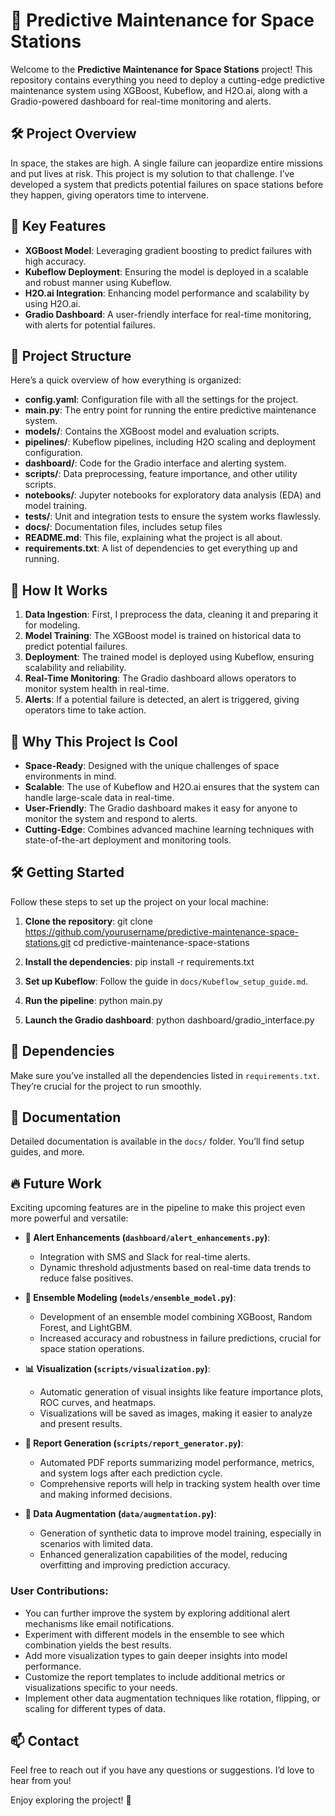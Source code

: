 # 🚀 Predictive Maintenance for Space Stations

Welcome to the **Predictive Maintenance for Space Stations** project! This repository contains everything you need to deploy a cutting-edge predictive maintenance system using XGBoost, Kubeflow, and H2O.ai, along with a Gradio-powered dashboard for real-time monitoring and alerts.

## 🛠️ Project Overview

In space, the stakes are high. A single failure can jeopardize entire missions and put lives at risk. This project is my solution to that challenge. I’ve developed a system that predicts potential failures on space stations before they happen, giving operators time to intervene.

## 🎯 Key Features

- **XGBoost Model**: Leveraging gradient boosting to predict failures with high accuracy.
- **Kubeflow Deployment**: Ensuring the model is deployed in a scalable and robust manner using Kubeflow.
- **H2O.ai Integration**: Enhancing model performance and scalability by using H2O.ai.
- **Gradio Dashboard**: A user-friendly interface for real-time monitoring, with alerts for potential failures.

## 📂 Project Structure

Here’s a quick overview of how everything is organized:

- **config.yaml**: Configuration file with all the settings for the project.
- **main.py**: The entry point for running the entire predictive maintenance system.
- **models/**: Contains the XGBoost model and evaluation scripts.
- **pipelines/**: Kubeflow pipelines, including H2O scaling and deployment configuration.
- **dashboard/**: Code for the Gradio interface and alerting system.
- **scripts/**: Data preprocessing, feature importance, and other utility scripts.
- **notebooks/**: Jupyter notebooks for exploratory data analysis (EDA) and model training.
- **tests/**: Unit and integration tests to ensure the system works flawlessly.
- **docs/**: Documentation files, includes setup files
- **README.md**: This file, explaining what the project is all about.
- **requirements.txt**: A list of dependencies to get everything up and running.

## 🚀 How It Works

1. **Data Ingestion**: First, I preprocess the data, cleaning it and preparing it for modeling.
2. **Model Training**: The XGBoost model is trained on historical data to predict potential failures.
3. **Deployment**: The trained model is deployed using Kubeflow, ensuring scalability and reliability.
4. **Real-Time Monitoring**: The Gradio dashboard allows operators to monitor system health in real-time.
5. **Alerts**: If a potential failure is detected, an alert is triggered, giving operators time to take action.

## 🤖 Why This Project Is Cool

- **Space-Ready**: Designed with the unique challenges of space environments in mind.
- **Scalable**: The use of Kubeflow and H2O.ai ensures that the system can handle large-scale data in real-time.
- **User-Friendly**: The Gradio dashboard makes it easy for anyone to monitor the system and respond to alerts.
- **Cutting-Edge**: Combines advanced machine learning techniques with state-of-the-art deployment and monitoring tools.

## 🛠️ Getting Started

Follow these steps to set up the project on your local machine:

1. **Clone the repository**:
   git clone https://github.com/yourusername/predictive-maintenance-space-stations.git
   cd predictive-maintenance-space-stations

2. **Install the dependencies**:
   pip install -r requirements.txt

3. **Set up Kubeflow**:
   Follow the guide in `docs/Kubeflow_setup_guide.md`.

4. **Run the pipeline**:
   python main.py

5. **Launch the Gradio dashboard**:
   python dashboard/gradio_interface.py

## 🧩 Dependencies

Make sure you’ve installed all the dependencies listed in `requirements.txt`. They’re crucial for the project to run smoothly.

## 📝 Documentation

Detailed documentation is available in the `docs/` folder. You’ll find setup guides, and more.

## 🔥 Future Work

Exciting upcoming features are in the pipeline to make this project even more powerful and versatile:

- **🚨 Alert Enhancements (`dashboard/alert_enhancements.py`)**:
  - Integration with SMS and Slack for real-time alerts.
  - Dynamic threshold adjustments based on real-time data trends to reduce false positives.

- **🧠 Ensemble Modeling (`models/ensemble_model.py`)**:
  - Development of an ensemble model combining XGBoost, Random Forest, and LightGBM.
  - Increased accuracy and robustness in failure predictions, crucial for space station operations.

- **📊 Visualization (`scripts/visualization.py`)**:
  - Automatic generation of visual insights like feature importance plots, ROC curves, and heatmaps.
  - Visualizations will be saved as images, making it easier to analyze and present results.

- **📄 Report Generation (`scripts/report_generator.py`)**:
  - Automated PDF reports summarizing model performance, metrics, and system logs after each prediction cycle.
  - Comprehensive reports will help in tracking system health over time and making informed decisions.

- **🔄 Data Augmentation (`data/augmentation.py`)**:
  - Generation of synthetic data to improve model training, especially in scenarios with limited data.
  - Enhanced generalization capabilities of the model, reducing overfitting and improving prediction accuracy.

### **User Contributions**:
- You can further improve the system by exploring additional alert mechanisms like email notifications.
- Experiment with different models in the ensemble to see which combination yields the best results.
- Add more visualization types to gain deeper insights into model performance.
- Customize the report templates to include additional metrics or visualizations specific to your needs.
- Implement other data augmentation techniques like rotation, flipping, or scaling for different types of data.


## 📫 Contact

Feel free to reach out if you have any questions or suggestions. I’d love to hear from you!

Enjoy exploring the project! 🚀
